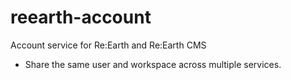 # reearth-account

Account service for Re:Earth and Re:Earth CMS

- Share the same user and workspace across multiple services.
